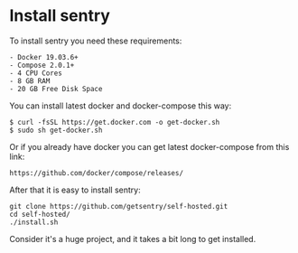 # Install sentry

To install sentry you need these requirements:
```commandline
- Docker 19.03.6+
- Compose 2.0.1+
- 4 CPU Cores
- 8 GB RAM
- 20 GB Free Disk Space
```
You can install latest docker and docker-compose this way:
```commandline
$ curl -fsSL https://get.docker.com -o get-docker.sh
$ sudo sh get-docker.sh    
```
Or if you already have docker you can get latest docker-compose from this link:
```commandline
https://github.com/docker/compose/releases/
```

After that it is easy to install sentry:
```commandline
git clone https://github.com/getsentry/self-hosted.git
cd self-hosted/
./install.sh 
```

Consider it's a huge project, and it takes a bit long to get installed.
